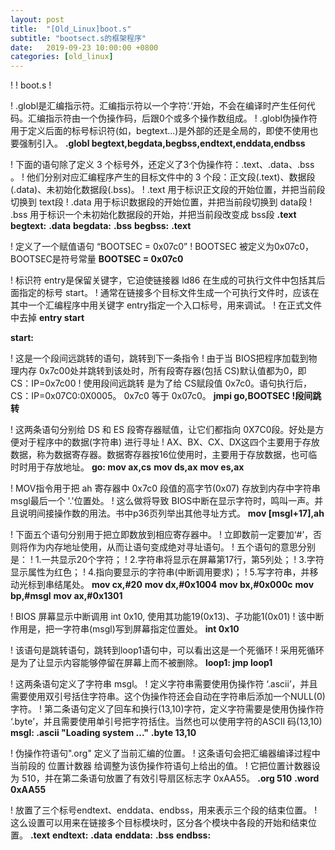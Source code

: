 ```yaml
---
layout: post
title:  "[Old_Linux]boot.s"
subtitle: "bootsect.s的框架程序"
date:   2019-09-23 10:00:00 +0800
categories: [old_linux]
---
```


! 
! boot.s 
!


! .globl是汇编指示符。汇编指示符以一个字符‘.’开始，不会在编译时产生任何代码。汇编指示符由一个伪操作码，后跟0个或多个操作数组成。
! .globl伪操作符用于定义后面的标号标识符(如，begtext...)是外部的还是全局的，即使不使用也要强制引入。
**.globl begtext,begdata,begbss,endtext,enddata,endbss**



! 下面的语句除了定义 3 个标号外，还定义了3个伪操作符：.text、.data、.bss 。
! 他们分别对应汇编程序产生的目标文件中的 3 个段：正文段(.text)、数据段(.data)、未初始化数据段(.bss)。
! .text 用于标识正文段的开始位置，并把当前段切换到 text段
! .data 用于标识数据段的开始位置，并把当前段切换到 data段
! .bss 用于标识一个未初始化数据段的开始，并把当前段改变成 bss段
**.text**
**begtext:**
**.data**
**begdata:**
**.bss**
**begbss:**
**.text**



! 定义了一个赋值语句 “BOOTSEC = 0x07c0”
! BOOTSEC 被定义为0x07c0，BOOTSEC是符号常量
**BOOTSEC = 0x07c0**



! 标识符 entry是保留关键字，它迫使链接器 ld86 在生成的可执行文件中包括其后面指定的标号 start。
! 通常在链接多个目标文件生成一个可执行文件时，应该在其中一个汇编程序中用关键字 entry指定一个入口标号，用来调试。
! 在正式文件中去掉
**entry start**


**start:**


! 这是一个段间远跳转的语句，跳转到下一条指令
! 由于当 BIOS把程序加载到物理内存 0x7c00处并跳转到该处时，所有段寄存器(包括 CS)默认值都为0，即 CS：IP=0x7c00
! 使用段间远跳转 是为了给 CS赋段值 0x7c0。语句执行后，CS：IP=0x07C0:0X0005。 0x7c0 等于 0x07c0。
	**jmpi	go,BOOTSEC !段间跳转**


! 这两条语句分别给 DS 和 ES 段寄存器赋值，让它们都指向 0X7C0段。好处是方便对于程序中的数据(字符串) 进行寻址
! AX、BX、CX、DX这四个主要用于存放数据，称为数据寄存器。数据寄存器按16位使用时，主要用于存放数据，也可临时时用于存放地址。
**go:	mov	ax,cs**
	**mov	ds,ax**
	**mov	es,ax**


! MOV指令用于把 ah 寄存器中 0x7c0 段值的高字节(0x07) 存放到内存中字符串 msgl最后一个 '.'位置处。
! 这么做将导致 BIOS中断在显示字符时，鸣叫一声。并且说明间接操作数的用法。书中p36页列举出其他寻址方式。
	**mov	[msgl+17],ah**


! 下面五个语句分别用于把立即数放到相应寄存器中。
! 立即数前一定要加‘#’，否则将作为内存地址使用，从而让语句变成绝对寻址语句。
! 五个语句的意思分别是：
! 1.一共显示20个字符；
! 2.字符串将显示在屏幕第17行，第5列处；
! 3.字符显示属性为红色；
! 4.指向要显示的字符串(中断调用要求)；
! 5.写字符串，并移动光标到串结尾处。
	**mov	cx,#20**
	**mov	dx,#0x1004**
	**mov	bx,#0x000c**
	**mov	bp,#msgl**
	**mov	ax,#0x1301**


! BIOS 屏幕显示中断调用 int 0x10, 使用其功能19(0x13)、子功能1(0x01)
! 该中断作用是，把一字符串(msgl)写到屏幕指定位置处。
	**int	0x10**


! 该语句是跳转语句，跳转到loop1语句中，可以看出这是一个死循环
! 采用死循环是为了让显示内容能够停留在屏幕上而不被删除。
**loop1:	jmp	loop1**


! 这两条语句定义了字符串 msgl。
! 定义字符串需要使用伪操作符 ‘.ascii’，并且需要使用双引号括住字符串。这个伪操作符还会自动在字符串后添加一个NULL(0)字符。
! 第二条语句定义了回车和换行(13,10)字符，定义字符需要是使用伪操作符 ‘.byte’，并且需要使用单引号把字符括住。当然也可以使用字符的ASCII 码(13,10)
**msgl:	.ascii	"Loading system ..."**
	**.byte	13,10**


! 伪操作符语句".org" 定义了当前汇编的位置。
! 这条语句会把汇编器编译过程中当前段的 位置计数器 给调整为该伪操作符语句上给出的值。
! 它把位置计数器设为 510，并在第二条语句放置了有效引导扇区标志字 0xAA55。
**.org 510**
	**.word 0xAA55**


! 放置了三个标号endtext、enddata、endbss，用来表示三个段的结束位置。
! 这么设置可以用来在链接多个目标模块时，区分各个模块中各段的开始和结束位置。
**.text**
**endtext:**
**.data**
**enddata:**
**.bss**
**endbss:**






































